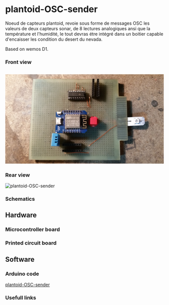# plantoid-OSC-sender

Noeud de capteurs plantoid, revoie sous forme de messages OSC les valeurs de deux capteurs sonar, de 8 lectures analogiques ansi que la température et l'humidité, le tout devras étre intégré dans un boitier capable d'encaisser les condition du desert du nevada.

Based on wemos D1.

### Front view
##
![plantoid-OSC-sender](https://github.com/mart1ver/plantoid-OSC-sender/blob/master/images/front.jpg)

### Rear view
![plantoid-OSC-sender](https://github.com/mart1ver/plantoid-OSC-sender/blob/master/images/back.jpg)

### Schematics

## Hardware

### Microcontroller board


### Printed circuit board



## Software

### Arduino code
[plantoid-OSC-sender](https://github.com/mart1ver/plantoid-OSC-sender/blob/master/code%20arduino/plantoid-osc-sender.ino)

### Usefull links

